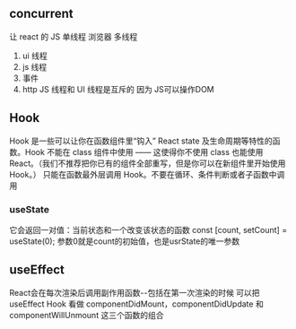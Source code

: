 ## concurrent

让 react 的
JS 单线程
浏览器 多线程
1. ui 线程
2. js 线程
3. 事件
4. http
JS 线程和 UI 线程是互斥的 因为 JS可以操作DOM

## Hook

Hook 是一些可以让你在函数组件里“钩入” React state 及生命周期等特性的函数。Hook 不能在 class 组件中使用 —— 这使得你不使用 class 也能使用 React。（我们不推荐把你已有的组件全部重写，但是你可以在新组件里开始使用 Hook。）
只能在函数最外层调用 Hook。不要在循环、条件判断或者子函数中调用

### useState 
它会返回一对值：当前状态和一个改变该状态的函数
const [count, setCount] = useState(0);
参数0就是count的初始值，也是usrState的唯一参数

## useEffect
React会在每次渲染后调用副作用函数--包括在第一次渲染的时候
可以把 useEffect Hook 看做 componentDidMount，componentDidUpdate 和 componentWillUnmount 这三个函数的组合